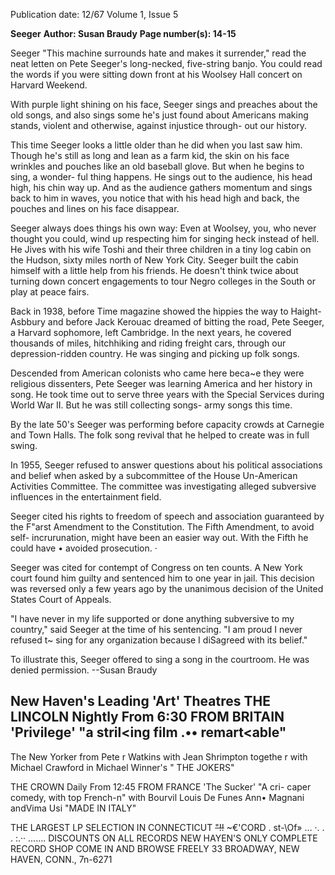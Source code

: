 Publication date: 12/67
Volume 1, Issue 5

**Seeger**
**Author: Susan Braudy**
**Page number(s): 14-15**

Seeger 
"This machine surrounds hate and 
makes it surrender," read the neat letten 
on Pete Seeger's long-necked, five-string 
banjo. You could read the words if you 
were sitting down front at his Woolsey 
Hall concert on Harvard Weekend. 

With purple light shining on his face, 
Seeger sings and preaches about the old 
songs, and also sings some he's just found 
about Americans making stands, violent 
and otherwise, against injustice through-
out our history. 

This time Seeger looks a little older 
than he did when you last saw him. 
Though he's still as long and lean as a 
farm kid, the skin on his face wrinkles 
and pouches like an old baseball glove. 
But when he begins to sing, a wonder-
ful thing happens. He sings out to the 
audience, his head high, his chin way up. 
And as the audience gathers momentum 
and sings back to him in waves, you 
notice that with his head high and back, 
the pouches and lines on his face 
disappear. 

Seeger always does things his own 
way: Even at Woolsey, you, who never 
thought you could, wind up respecting 
him for singing heck instead of hell. He 
Jives with his wife Toshi and their three 
children in a tiny log cabin on the 
Hudson, sixty miles north of New York 
City. Seeger built the cabin himself with 
a little help from his friends. He doesn't 
think twice about turning down concert 
engagements to tour Negro colleges in 
the South or play at peace fairs. 

Back in 1938, before Time magazine 
showed the hippies the way to Haight-
Asbbury and before Jack Kerouac 
dreamed of bitting the road, Pete Seeger, 
a Harvard sophomore, left Cambridge. 
In the next years, he covered thousands 
of miles, hitchhiking and riding freight 
cars, through our depression-ridden 
country. He was singing and picking up 
folk songs. 

Descended from American colonists 
who came here beca~e they were 
religious dissenters, Pete Seeger was 
learning America and her history in song. 
He took time out to serve three years 
with the Special Services during World 
War II. But he was still collecting songs-
army songs this time. 

By the late 50's Seeger was performing 
before capacity crowds at Carnegie and 
Town Halls. The folk song revival that he 
helped to create was in full swing. 

In 1955, Seeger refused to answer 
questions about his political associations 
and belief when asked by a subcommittee 
of the House Un-American Activities 
Committee. The committee was 
investigating alleged subversive influences 
in the entertainment field. 

Seeger cited his rights to freedom of 
speech and association guaranteed by the 
F"arst Amendment to the Constitution. 
The Fifth Amendment, to avoid self-
incrurunation, might have been an easier 
way out. With the Fifth he could have 
• avoided prosecution. · 

Seeger was cited for contempt of 
Congress on ten counts. A New York 
court found him guilty and sentenced him 
to one year in jail. This decision was 
reversed only a few years ago by the 
unanimous decision of the United States 
Court of Appeals. 

"I have never in my life supported or 
done anything subversive to my 
country," said Seeger at the time of his 
sentencing. "I am proud I never refused 
t~ sing for any organization because I 
diSagreed with its belief." 

To illustrate this, Seeger offered to sing 
a song in the courtroom. He was denied 
permission. 
--Susan Braudy


New Haven's Leading 'Art' Theatres 
THE LINCOLN 
Nightly From 6:30 
FROM BRITAIN 
'Privilege' 
"a stril<ing film .•• remart<able" 
-
The New Yorker 
from Pete r Watkins 
with Jean Shrimpton 
togethe r with 
Michael Crawford 
in Michael Winner's 
" THE JOKERS" 

THE CROWN 
Daily From 12:45 
FROM FRANCE 
'The Sucker' 
"A cri- caper comedy, with top French-n" 
with Bourvil 
Louis De Funes 
Ann• Magnani 
andVima Usi 
"MADE IN ITALY" 

THE LARGEST LP SELECTION IN CONNECTICUT 
~~"!!~~ 
~€'CORD . st-\Of» 
... ·. . . 
:.·· 
....... 
DISCOUNTS ON ALL RECORDS 
NEW HAYEN'S ONLY COMPLETE RECORD SHOP 
COME IN AND BROWSE FREELY 
33 BROADWAY, NEW HAVEN, CONN., 7n-6271